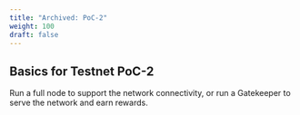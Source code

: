 ```yaml
---
title: "Archived: PoC-2"
weight: 100
draft: false
---
```


## Basics for Testnet PoC-2

Run a full node to support the network connectivity, or run a Gatekeeper to serve the network and earn rewards.
